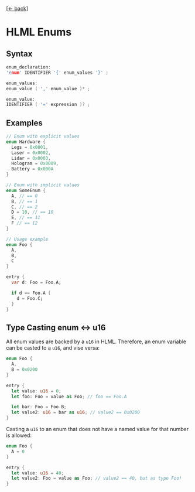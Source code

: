 [[← back]](./README.md)

# HLML Enums

## Syntax
```c
enum_declaration:
'enum' IDENTIFIER '{' enum_values '}' ;

enum_values:
enum_value ( ',' enum_value )* ;

enum_value:
IDENTIFIER ( '=' expression )? ;
```

## Examples
```rust
// Enum with explicit values
enum Hardware {
  Legs = 0x0001,
  Laser = 0x0002,
  Lidar = 0x0003,
  Hologram = 0x0009,
  Battery = 0x000A
}

// Enum with implicit values
enum SomeEnum {
  A, // == 0
  B, // == 1
  C, // == 2
  D = 10, // == 10
  E, // == 11
  F // == 12
}
```

```dart
// Usage example
enum Foo {
  A,
  B,
  C
}

entry {
  var d: Foo = Foo.A;

  if d == Foo.A {
    d = Foo.C;
  }
}
```

## Type Casting enum <-> u16
All enum values are backed by a `u16` in HLML. Therefore, an enum variable can be casted to a `u16`, and vise versa:

```rust
enum Foo {
  A,
  B = 0x0200
}

entry {
  let value: u16 = 0;
  let foo: Foo = value as Foo; // foo == Foo.A

  let bar: Foo = Foo.B;
  let value2: u16 = bar as u16; // value2 == 0x0200
}
```

Casting a `u16` to an enum that does not have a named value for that number is allowed:

```rust
enum Foo {
  A = 0
}

entry {
  let value: u16 = 40;
  let value2: Foo = value as Foo; // value2 == 40, but as type Foo!
}
```